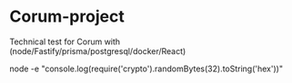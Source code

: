 # Corum-project
Technical test for Corum with (node/Fastify/prisma/postgresql/docker/React)

node -e "console.log(require('crypto').randomBytes(32).toString('hex'))"